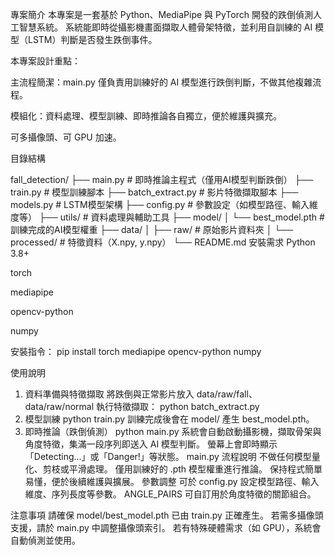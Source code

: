 專案簡介
本專案是一套基於 Python、MediaPipe 與 PyTorch 開發的跌倒偵測人工智慧系統。
系統能即時從攝影機畫面擷取人體骨架特徵，並利用自訓練的 AI 模型（LSTM）判斷是否發生跌倒事件。

本專案設計重點：

主流程簡潔：main.py 僅負責用訓練好的 AI 模型進行跌倒判斷，不做其他複雜流程。

模組化：資料處理、模型訓練、即時推論各自獨立，便於維護與擴充。

可多攝像頭、可 GPU 加速。

目錄結構

fall_detection/
├── main.py                # 即時推論主程式（僅用AI模型判斷跌倒）
├── train.py               # 模型訓練腳本
├── batch_extract.py       # 影片特徵擷取腳本
├── models.py              # LSTM模型架構
├── config.py              # 參數設定（如模型路徑、輸入維度等）
├── utils/                 # 資料處理與輔助工具
├── model/
│   └── best_model.pth     # 訓練完成的AI模型權重
├── data/
│   ├── raw/               # 原始影片資料夾
│   └── processed/         # 特徵資料（X.npy, y.npy）
└── README.md
安裝需求
Python 3.8+

torch

mediapipe

opencv-python

numpy

安裝指令：
pip install torch mediapipe opencv-python numpy

使用說明
1. 資料準備與特徵擷取
將跌倒與正常影片放入 data/raw/fall、data/raw/normal
執行特徵擷取：
python batch_extract.py
2. 模型訓練
python train.py
訓練完成後會在 model/ 產生 best_model.pth。
3. 即時推論（跌倒偵測）
python main.py
系統會自動啟動攝影機，擷取骨架與角度特徵，集滿一段序列即送入 AI 模型判斷。
螢幕上會即時顯示「Detecting...」或「Danger!」等狀態。
main.py 流程說明
不做任何模型量化、剪枝或平滑處理。
僅用訓練好的 .pth 模型權重進行推論。
保持程式簡單易懂，便於後續維護與擴展。
參數調整
可於 config.py 設定模型路徑、輸入維度、序列長度等參數。
ANGLE_PAIRS 可自訂用於角度特徵的關節組合。

注意事項
請確保 model/best_model.pth 已由 train.py 正確產生。
若需多攝像頭支援，請於 main.py 中調整攝像頭索引。
若有特殊硬體需求（如 GPU），系統會自動偵測並使用。